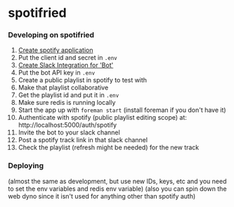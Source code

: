 # spotifried

### Developing on spotifried
1. [Create spotify application](https://developer.spotify.com/my-applications/#!/applications)
2. Put the client id and secret in `.env`
3. [Create Slack Integration for 'Bot'](https://www.slack.com/apps/build/custom-integration)
4. Put the bot API key in `.env`
5. Create a public playlist in spotify to test with
6. Make that playlist collaborative
7. Get the playlist id and put it in `.env`
8. Make sure redis is running locally
9. Start the app up with `foreman start` (install foreman if you don't have it)
10. Authenticate with spotify (public playlist editing scope) at: http://localhost:5000/auth/spotify
11. Invite the bot to your slack channel
12. Post a spotify track link in that slack channel
13. Check the playlist (refresh might be needed) for the new track

### Deploying
(almost the same as development, but use new IDs, keys, etc and you need to set the env variables and redis env variable)
(also you can spin down the web dyno since it isn't used for anything other than spotify auth)